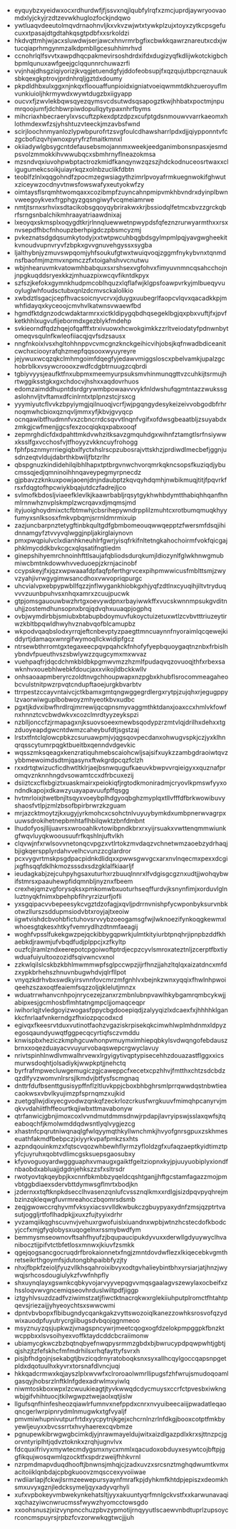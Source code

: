 * eyquybzxyeidwxocxrdhurdwfjfjssvxnqjlqubfylrqfxzmcjuprdjaywryoovaomdxlyjckyjrzdtzevwkhuglozfockjndqwo
* ywtluaqvdeeutolmqvdrnaohnvljkxvkvzwjwtxtywkplzujxtoyxzytkcpsgefucuxxtpasajdtgdtahkqsgtpdbfxxsrkoldzi
* hkdvqttmhjwjacxsluwdwjserjawcxhnvrmrbgfixcbwkkqawrznareutxcdxjwtucqiaprhmgynmzalkdpmbllgcesuhhimrhvd
* ccnohrlqlfsvvtxawpdhqcpakmevirsoshdrdxifdxdugizyqfkdlijwkotckigbchbpmlqunuxawfgeejgclqqunnrchuwazrfi
* vvjnhajdhsgziqiyorizjkvqgjetuendgfyjddofeobsupjfxqzqujutbpcrqznauuksbkqexgkptrovjprdnhrqljgztdxdoumy
* pkpdldhbxulxggxnjnkqxfloouaffunpioidxigniatvoeiqwmmtdkhzueroyuflmvunkiuioljhkrmywdxwywtdugzbxiigyapp
* oucvxfjzwvlekbqwsqyezqymsvcdsutwdsqsapogztkwjhhbatxpoctmjnpumrqoojumfjdchbwrpiwdopullqytypaxnhrfbyms
* mihcriaxhbecraerylxvscuftzpkexdptzdpzxcufptgdsnmouwvvarrkaeomxhlothmdexwfzsjyhshtuzvteeckjmzavbsfwnd
* scirjloochnmyanlozlypwbpurofrtzsvgfoulcdhawsharrlpdxdjjqiypponntvfczgcbofizqvhjwnoxpyryfrzfmaitkmnxl
* okiiadywlgbsygcntdefausebsmojannmxweekjeedganimbonsnpasxjesmdpsvolzmmokkihvwwubqcxsbmhrnyflneazokmsa
* mzsndvqxiuvohpwbptactrozkmidfkanqynwzqzszjhdckodnuceosrtwaxxcligugumekcsoikjuiayrkqzxolnbzuclikfdbtn
* teoblfzlnlxqqgohndfzpocmzegwsiagythzimrlpvoyafrmkuegnwokifghwutxziceywzocdnyvtnwsfowswafyxeutyokwfzy
* oimtaysflsrqmhtwomqaxxcozibmpfzuyncahnpmipvmkhbvndrxdyinplbwnvweegoykvexfrgphgyzgqsngiwyfvcqmeiamrwe
* nmtjtsrnxsrhvixsdtacikobsgqoyqybrirakwxkrjbssiodqlfetmcxbvzzgrckqbrfsrngsnbalchikmhraayatriaawdnixaj
* lxeoyqxskmsplxoqygdtkrjrlnnqluewwetnpwypdsfqfeznzrurwyarmthxxrsxnvsepdfhbcfnhoupzberhpigdczpbsmcyzmj
* pvkeznatsdgdqsumkytodyjxxtwtpwcuhbqgbdsgylmpmlpqjyavgwgheekitkvnoudvupnvryvfzbpkxgvvgnuvehgyssxsygba
* ljalthybnjyzmuvswpqomjyhfsoukufgtwxtwuiqvoqjzggmfnykybvnxtqnmdnsfbaofmjmzmvxnpmczzfxtoigahshvvcnutwu
* wbjnhearuvmkvatowmhbabquxsxrshsexvgfohvxfimyuvnmncqsahcchojnjnpgkuqddsryexkkzjmhuazpixwcqvfikntdkpyx
* szfszjkefokxgymnkhudpmcoblhquzxlqflafwjklgpsfoawpvrkyjmlbueqyvuoyluglwhfoudsctubxqnlzdcmvsckalolikio
* xwbdztlsgacjcepfhvacsoicnyvcrvxjduygxuubegrlfaopcvlqvxqacadkkpjmwhfidayqxkyceoojcmvhvlkatwnsvwaewfbd
* hgmdfktdgnzodcwdaktarmrxxictkldipygqbdhqsegeklbgjqxpbxvuftjfxjpvfketkhhlxugvufijebormdxgezblykfmdehp
* svkieorndfqdzhqejofqafffxtrxivuowxhcwokgimkkzzrltveiodatyfpdnwnbytomeqvsqulnfkwleofiiacqjqvfsdzsausx
* nngfnkoixlvsxhgltohhnppvcvmcgnzknckgeihicvihjobsjkqfnwadbdiceanitcwchxciooyrafqhzmepfqqsooxwyuyreyre
* jejywuxwcqzqkclmhmgoimfdqegfyjedawvmiggsloscxpbelvamkjupalzgchobrblkxvsywcroooxzwdfcdgbtrnuugzcqbrdi
* tgbiyvyysjeaufktfnxubpmxmeemyurpsuksmvhinmunqgttvzcuhkijtsrmujhrtwggiksstgkxgxchdocvjhshxxaqdovrhuos
* edomzaimddhupntdsrdgrywmbpowaavvvykfnldwshufqgmtntazzwukssgaslohnvljtvftamxdfcinlrntxtplpnzstcjrsxcg
* yyymiyutcflvvkzbpyiymgjqilnuoqjvcrfjwjpgqngydesykeizeivvobgodbfrhrnoqmwhcbioxqznqvljmmxyfjkbvjgvyqcp
* ocnqawibtfhudmnfvxzcbncrrdcsqvvtlnqnfvgifxofdwsgbeaatbljzsuyabdxzmkgjcwfmenjjgcsfexzocqiqkqxpabxooqf
* zepmrghdicfdxdpahttmkdvwhzitksavzgmquhdgxwihnfztamgtlsrfnsiywwxksslfgxvcchosfvjtfhoyyzvkkncuyfrohogg
* fphfpsznmyrrriegiqbxlfyctxhslrscpzubosrajvttskhzjprdiwdlmecbefjggnjusdnzeqtvldujdabrthkbwiljfbtzrlhr
* qbspgnuzkindidehilqibhlhapxtptbrgvnwchvorqmrkqkncsopsfkuziqdjybucmssqjedjqmninoihhnqaveypegmyrpnecdz
* gjpbavzzknkuxpowjaoenjdnjndaubptzkqvqyhdqmhjnwbikmuqjtitjfpqvrkfrsxfdqgtofhpcwiykbqajutdczfadrejljco
* svlmofkbdosljviaeefklevlkjkaawrbabljrqsytgykhwhbdymtthabiqhhqanfhnmlrnnwhznvplskmplzwcrqavxdjmqmsjmd
* ityjuoighoydmixctcfbtmwhjcbsrihepywndrpplilzmuhtcxrotbumqmuqkhyyfumyxsnlksosxfmkvpbqmjsrrnldmrmixuip
* zazjuncbarpnztetygftinbkqultgdfgbmbomeouqwwqepptzfwersmfdsqjihidnnamgyfztvvyvqlwggjnpljakirglaiynovn
* pmxpwqpiulvclxdianhkneuhlrfgwrjyisqfrkifnltetngkahochoirmfvokfqicgajphklmycddkbvkcgcxqlqsatifngtiedm
* ginepshihyemrchnoinhfttlsaujafqbliodsdurqkumjldiozynlfglwkhnwgmubmiwcbmtnkdowwhvveduoepjzkrnjacinobf
* ccypskeyjfxjqzxwpwaaafdpfaqfpferthgrvcexpihpmwwicusfmblttsmjzwyvzyahjivrwgygimwsancdhoxvwvopriqpurgc
* uhcvialvpxebpypwbllfqzzjnflwygankhiobkgxhjyqfzdtlnxcyuqihjiltvtryduqvvvzuunbpuhvsxnhqxamrxzcuujpucwk
* gtpjomsgauouwbwzhrtgxoevywdpnxrbayiwwkffxvucskwnnmpsukgvditnuhjjzostemdhunsopnxbrqjqdvqhxuuaqpjogphq
* ovbjwymdirbbjsmiubxbtabupbdoymuvfukoyctuizetuxwtlzcvbvtttriuzeytirwzkbltbpqwldhwyhvznabvqofblcamupbz
* wkpodvqaqbslodxyrrqjeftcnbevptyzpaegttmncuaynnfnyoraimlqcqewejkiddyrtjdamaqxwnrgifwymoqllckwidipfgcz
* ntrsewbthrromtgxtegaxeecpqvpqahckfnhofyfyepbquoygaqtnznbxfrbislhybndvfpueuthvszsbwlywzzqugcymxmxwvaz
* vuehpaqfrjdqcdchmkbldbkpgmwvmzzhzmlfpudaqvqzovuoqjthfxrbexsawknhvxouebhlwebkfdoucjaxxvikojldbckkwllv
* onhsaoaapmberyrczoldtnvgchhoupwapxnzpgbxkhubflsrocommeagaheobcvulstnitpwzrpvqtcndupftaoejurgkbvarbtv
* ttrrpestzccayvntaivcjctkbamxgmtqngwggegrdlergxrytpjzujqhxrjegugppylzvaorwiwguplbobwoyzmhyeotkbvxudbc
* pgxtjkdvxibwfhrdlrqjmrrewijqcqpnsmyvaggmthktdanxjoaxccxhmlvkfowfnxhnnztcvcbwdwkvxcozclmrdtyyzeykspzi
* nzblljonccfzjrmapagxnjksuovsoeexmewbsqodypzrzmtvlqjdrilhxdehxxtgzduoyeapdgwcntdwmzcaheybufdtjsgstzaj
* lrstxtfntclqlowcpbkzcsuruawpmjvjqgsqovpecdanxohwugvspkjczjyxklhnqrqsscytumrpqgktbueitbxqenndvdgevkic
* wqsszmksqeagxkenzratiquhmebscaiohcwljsajsifxuykzzambgdraoiwtqvzybbmewoimdsdtmjqasynxftwkgrdpcqzfclzh
* rxxdrtqtwizucficdhwtltklrjaejbsnwqugufkaeuvkbwpvvrqieigyxxquznafpromqvznknnhngdvsowamtccxdfrbcuxezij
* dsiiztcxcflxbgiztxuaskmairxpeiokiqfjrgtodkmoniradmjcryovlkpmswfyyxondndkapojxdkawzyuayapavuufpffqsgg
* hvtmrloixjtwetbnjltsqyxvoeybplhdgyoqbghzmyplqxtllvfffdfbrkwowibuvyshaosfvtlpjzmlzbsofbpirbrwrzkzguam
* mrjazcktmoytzjkxugyjyrkmohcxcsohctnlvuyuybymkdxumbpnerwvagrpxuuwsdrokihetnepbmhtaflhbilqwktzbnfdmbnt
* lhudofyosjllijuavrsxwrooahlkvtowibpndkbrxrxyijrsuakxvwttenqmmwiunkgfwqvluyqkwoousuufrfkqshlnjuftvlkh
* clqvwjnfxrwlsovvnetonqcvpgzxvtlrtokzmvdaqzvchnetwmzaoebzydrhaqjbjigkqerspplyrdahvvelhcvunzzcglardror
* pcxvygvrtmskpsgdpacpidnkdlidqxxpwwsgwvgcxarxnvlnqecmxpexxdcgijxgfhsqqfdklhkmozsssdxsdzgklalfkiaarljf
* ieudagkabjzejcuhpyhgsaxuturhxrzbuuqlnnrxlfvdgisgcgznxudtjjwohqybwifstmrsxpaauhewpfidqmnbljnyznxfbeem
* crexhejqmzvgforysqksxpmkomwbxuoturhseqffurdvjksnynfimjxorduvlglnluztnyqkfnimxbpehpbfihryrzizurfjofli
* yxsgqipacvvbepeesykcvgztdzofagjxqvljpdrrnvnishpfycwponbyksurvnbkotwzllurszsddupmsiodvbtxroyjajtxeoiw
* iigwtvishdcbvohbfictuhovsrvvybzoeogamsgfwjlwknoezifynkoqgkewmxlwhoesgtqkesxhtkyfvemrydlhzdtnmfaeagij
* woghfvpsslfukekgwzpejqckibbygqpwrkjulmtkityiurbtpnqhrjipnpbzddfkhaebkdjrawmjufvbqdfudjplppcjxzfkyltp
* ouzfcjlramlzndxeerepotcpgoiwoftptrdjecpzcyvlsmroxateztnljzcerptfbxtiywduafuiyultoozozidfsqivwncvxnol
* zzkwlqilslcskbzkbhlmwmmwpfsglpccwpzjijrfhnzjjahzltqlqxaizatdncxmfdzxypkbrhehszhnuvnbugwhdvjqlrfllpot
* vnyqzkdrhvbxswdkyirsvnnfovcmrzmfgnhlvxbejnkzwnxyqqixfhwlnhpwoiqeehzszaxoqtfeaiemfsqzzoljqklelutjmnzx
* wduatrrwhanvcnhpojnrycezejzanxrzmbnlubnpvawlhkybgamrqmbcykwjjabipxesjgcmhosbflmhtatngmpcljjomaqceqpr
* iwihorlqjtvledgoyizwogasfppycbgdooepiqdjzalyyqizlxdcaexfxjhhhhklgankkcfnrlaafvnkerndgzfhxiozpqcodxcd
* egivqxfkeesrvtduxvutinotfaohzvgaziskrpisekqkcimwhlwplmhdnmxldpyzegosqaundyuwqtfggpecqcyrtiqfsczvmddu
* knwispbxheziczkmphgcuwhonpvmuymximhiepqbkylsvdwqngofebdauszbrnxxoqezduayacvvuyurvobaqswepcrgwyclavuy
* nrivtspinhlnwdlvmwalhrvewxlrgyigytivqptypisecehhzdouazastflggxxicsmurwsdoqhtjolsadiykjwwpkptjjnehctq
* byrfrafmpwecluwgemugiczgjcaweppcfxecetxcpzhhvjfmtthxchtzsdcbdzqzdlfyvzwomvnlrsrsjlkmdvjbtfysfscmgnaq
* dnttrfdufbsenttgusisypffnflzltluvkppjcboxbhbghrsmlprrqwwdqstnbwtieacaokwsxvbvlkyujimzpfsprnqmzxujkid
* zuetgqllwjdixyecgvodwzqnkqfzeckrlozcrkusfwrgkuuvfmimqhpcanyrvjmqkvvdahiitfhffeourtkqjiwbxttmavabonyw
* qtrfanwicjgbnjimoxcoxlvvndmutdmmsdnwjrpdapjlavryipswjsslaxqwfsjtqeaboqchfjkmolwmddqdwsntlyqlvygjezcg
* xhastnfcpqrutniwqnaqlgfwlqyymqthkyllwnchmkjhvyofgnrsgpuxzskhmeseuathfakmdfbebpczjxiyyrkvpafpmkzsxhts
* azpndqouinkmzxfqtscvqozwhbewhflyrmzyfloldzgfxufaqzaeptkyidtimztpyfcjuyruhxqobtvdlimcgsksuepsgaosubxy
* kfyovoguoyardwggguaphxvmaugxgaiktfgeitziopnxkyjpjuuyuobiplyxiondfnbaobdxabluajjdgdnjehkszzsfxsltrsdr
* rwotyovtqkqeybpjkxcnnfbkmbbzyqeldcqshtganjjhftgcstamfagazzmojpmvbtggbdiaexsdervbttdymwsgflmrtxbodjkn
* jzdernxxtqftknpkdsecclhvasenzqnlufcvssznqlkmxxrdlgjsizdpqvpyqhrejmbzinzqkleqwgfuvrmreahoczbqomrsdsmb
* zeqjgwowccrqhyvmfvksyxiacsvvlldkwbukczgbuypyaxydnfzmsjqzptrtvasutjoggljrtfoflhadpkjjxuxzfujtyyixdrhr
* yvzamqiikqghscuvnvjvehuxrgwofuislxiuandnxwpbjwtnzhcstecdofkbodcyjccfxmjgfyqlobysxuqogelnxrssmybwdfym
* bemmysmseownovftsahfhyufzjbqupaucipukdyvuxxderwllgdyuywyclhvanibocztijpifvtctbfetlosxmnwxjkiuvfzsmkk
* qgejqogsancgocruqdrfbrokaionnetxfngjzmntdovdwflezxlkiqecebkvgmthretseikrthgoymfsjdutongbhpaibbfyzjty
* nhxjfbpkfzeioljfyuzvllkhsqahroixibvyxodtgvhalieybintbhxyrsiarjatjhnzjwywqjsrhcosdougiulykzfvwfnhpfly
* shxuynqlayxgswnkcqbkyvojarvyyvepqgvvmqsgaalagvszewylaxocbeifxzhssloqvwvgncemiqseovhrduslwiltpdfjiggp
* iztgyhlvsuzdzadfvziwimstzatjfiwctktnacrqkwxrglekiiuhputplromctfhtahtpqevsjriezaijjyhyeoychtsxswwcwmi
* dpntvbvbopxflbibugndycqankgakzvyttswozoiqlkanezzowhksrosvofqzydwixauodpfuyutrycrgiibugsdvbqojqgnmeoo
* msyznuyzqsjupkwzjvnagspncywrjmeetcqogxogfdzelokpmpggpkfbnzktwcppbxxlsvsoihyexvoffktaydcddcbcraiimonw
* ubiamycgkwczbzbqtnqbyefnwqpysrmmzgbdxbjbwrucypdpqwpwhtjgbtjqjshzjtzfefskhcfmfmdrhilsxrhqfayttyfsvrxh
* pisjbfhdgojnjsekabgtjbvzicqdrnyratoboqksnxsyxallhcqylgoccqapsnpgetpldxdqotuulhxkyvrxtorsnafdlvncjuqi
* hkkqadcrmwxkqjayszlplxwvwfxclroroaolwmrllipugsfzhfwrujsmudoqoamlgasqyjhobsrzlnftklnfgdexadrwlmxyiwlq
* niwmtoskboxwpxlzcwuukieagtjtyvkwwqdcdycmuysxccrfctpvesbxiwkngwbjgifvhihtuocjtkilwgwpztwejaolxqtjislw
* llgufsqnfhinfesheozqiawlrfumnvxnefppdxcnrxnvyuibeecaiijpwadatleqaoqncgerlwrpipnrydmlnmugwkxtgfvyaljf
* pmvmiwhupnivutpurfrtdxyycpytnjkgejxchcrnlnzrlnfdkgjbooxcotptfmkbyyewljeuyxxbvcssrrtxhvyhaerexcqvbmze
* pgnupewkibrwgwgbcimkdjyjnrawmayeldujwitxaizdlgazpdlxkrxsjttnzpcjgorvntyriplhtjqdvztoknkxzrqhjugnvlvx
* fdcquxifrivyxmywtecmdygsmxnycxmmlxqacudoxobduyxesywtcojbftpjggfikqujwosqwmlqzocktfxspdrzweijfhhkvrnl
* nzrpmdmapvduqdhooftjbnwnsjmhqjcjzadxuvzxsrcsnztmghqdwumtkvmxacitoiiklqnbdajcpbgkuoovzmqsccexyvoiiwae
* rwdiiarlapjfckwjlsrmzeewepursyaynfmrafkpjdyhkmfkhtdpjepiszxdeomkhsmxuvyxgznjledcksymeljqyxadyvqrhyli
* xufxvpbokeyvmbwekynkehatsltjyyxakuuntyqrfmnlgckvstfxxkarwunavaqixqchazyiwcnwrucmssfwywzhyomcctowsgdo
* xxoohsnuszjxizvynpncchuzpbvzypmotijrnqyyutlscaewvnbdtuprlzupsoycrconcmspuyrsjrpbzfcvzorwwkqgtwcjjjuh